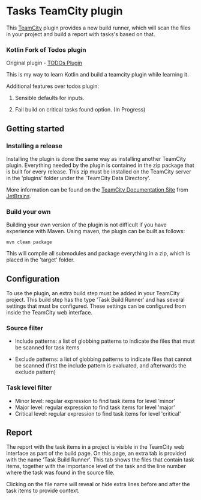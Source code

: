 
# Tasks TeamCity plugin

This [TeamCity] plugin provides a new build runner, which will scan the
files in your project and build a report with tasks's based on that.

### Kotlin Fork of Todos plugin 

Original plugin - [TODOs Plugin](https://github.com/rvdginste/todo-teamcity-plugin/blob/master/README.md)

This is my way to learn Kotlin and build a teamcity plugin while learning it.

Additional features over todos plugin:

1. Sensible defaults for inputs.

2. Fail build on critical tasks found option. (In Progress)

## Getting started

### Installing a release

Installing the plugin is done the same way as installing another
TeamCity plugin.  Everything needed by the plugin is contained in the
zip package that is built for every release.  This zip must be
installed on the TeamCity server in the 'plugins' folder under the
'TeamCity Data Directory'.

More information can be found on the [TeamCity Documentation Site]
from [JetBrains].


### Build your own

Building your own version of the plugin is not difficult if you have
experience with Maven.  Using maven, the plugin can be built as
follows:

    mvn clean package


This will compile all submodules and package everything in a zip,
which is placed in the 'target' folder.


## Configuration

To use the plugin, an extra build step must be added in your TeamCity
project.  This build step has the type 'Task Build Runner' and has
several settings that must be configured.  These settings can be
configured from inside the TeamCity web interface.

### Source filter

* Include patterns: a list of globbing patterns to indicate the files
  that must be scanned for task items
  
  
* Exclude patterns: a list of globbing patterns to indicate files that
  cannot be scanned (first the include pattern is evaluated, and
  afterwards the exclude pattern)

### Task level filter 

* Minor level: regular expression to find task items for level 'minor'
* Major level: regular expression to find task items for level 'major'
* Critical level:  regular expression to find task items for level 'critical'


## Report

The report with the task items in a project is visible in the TeamCity
web interface as part of the build page.  On this page, an extra tab
is provided with the name 'Task Build Runner'.  This tab shows the
files that contain task items, together with the importance level of
the task and the line number where the task was found in the source
file.

Clicking on the file name will reveal or hide extra lines before and
after the task items to provide context.


[TeamCity]: https://www.jetbrains.com/teamcity
[TeamCity Documentation Site]: https://confluence.jetbrains.com/display/TCD9/Installing+Additional+Plugins
[JetBrains]: https://www.jetbrains.com
